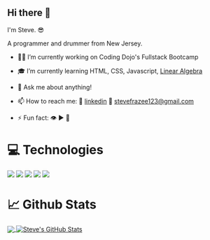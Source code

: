 ## Hi there 👋

I'm Steve. 😎

A programmer and drummer from New Jersey.

- 🐱‍👤 I’m currently working on Coding Dojo's Fullstack Bootcamp
- 🎓 I’m currently learning HTML, CSS, Javascript, [Linear Algebra](https://ocw.mit.edu/courses/mathematics/18-06-linear-algebra-spring-2010/) 
- 💬 Ask me about anything!
- 📫 How to reach me: 
        🔗 [linkedin](https://www.linkedin.com/in/steven-frazee/) 📧 [stevefrazee123@gmail.com](mailto:stevefrazee123@gmail.com)
        
- ⚡ Fun fact: 👁 ▶ 🎵

# 💻 Technologies

![](https://img.shields.io/badge/Code-C-informational?style=flat&logo=c&logoColor=white&color=2bbc8a)
![](https://img.shields.io/badge/Code-HTML-informational?style=flat&logo=html5&logoColor=white&color=2bbc8a)
![](https://img.shields.io/badge/Code-CSS-informational?style=flat&logo=css3&logoColor=white&color=2bbc8a)
![](https://img.shields.io/badge/Code-Python-informational?style=flat&logo=python&logoColor=white&color=2bbc8a)
![](https://img.shields.io/badge/Code-CSharp-informational?style=flat&logo=csharp&logoColor=white&color=2bbc8a)


# 📈 Github Stats

<a href="https://github.com/steve3424">
  <img align="center" src="https://github-readme-stats.vercel.app/api/top-langs/?username=steve3424&title_color=ffffff&text_color=c9cacc&icon_color=2bbc8a&bg_color=1d1f21&langs_count=3" />
</a>
<a href="https://github.com/steve3424">
  <img align="center" src="https://github-readme-stats.vercel.app/api?username=steve3424&show_icons=true&line_height=27&count_private=true&title_color=ffffff&text_color=c9cacc&icon_color=2bbc8a&bg_color=1d1f21" alt="Steve's GitHub Stats" />
</a>
